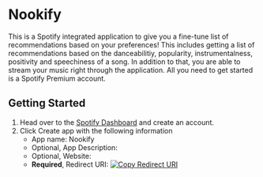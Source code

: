 # Nookify
This is a Spotify integrated application to give you a fine-tune list of recommendations based on your preferences! This includes getting a list of recommendations based on the danceabilitiy, popularity, instrumentalness, positivity and speechiness of a song. In addition to that, you are able to stream your music right through the application. All you need to get started is a Spotify Premium account.

## Getting Started
1. Head over to the [Spotify Dashboard](https://developer.spotify.com/dashboard) and create an account.
2. Click Create app with the following information
    - App name: Nookify
    - Optional, App Description:
    - Optional, Website: 
    - **Required**, Redirect URI: [![Copy Redirect URI](https://img.shields.io/badge/Copy-Redirect%20URI-blue.svg)](https://gist.github.com/your-gist-id)
